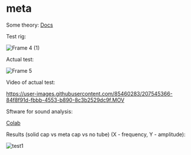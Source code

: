 # meta


Some theory:
[Docs](https://docs.google.com/document/d/1rUISsRDoXq0jfs-jZFZWdBOQLxf3znhviiC6kxXwnIc/edit?usp=sharing)

Test rig:

![Frame 4 (1)](https://user-images.githubusercontent.com/85460283/207388949-8e002d89-bed2-4a7c-b9d8-6236fd0f1761.png)

Actual test: 

![Frame 5](https://user-images.githubusercontent.com/85460283/207545126-e56b9ae7-0978-4c58-9fa7-58c2c644b4cd.png)

Video of actual test:


https://user-images.githubusercontent.com/85460283/207545366-84f8f91d-fbbb-4553-b890-8c3b2529dc9f.MOV



Sftware for sound analysis:

[Colab](https://colab.research.google.com/drive/1uyHwhh9RmlgZjIZ-iUIS8scZYrOjwMD6#scrollTo=0Vo7yEltKMqr)

Results (solid cap vs meta cap vs no tube) (X - frequency, Y - amplitude):

![test1](https://user-images.githubusercontent.com/85460283/207389500-3c301456-1756-47e5-8931-1e349b9989c9.PNG)



